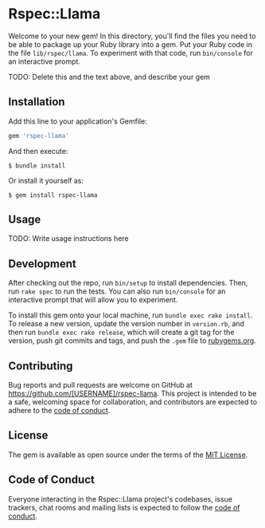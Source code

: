 # Rspec::Llama

Welcome to your new gem! In this directory, you'll find the files you need to be able to package up your Ruby library into a gem. Put your Ruby code in the file `lib/rspec/llama`. To experiment with that code, run `bin/console` for an interactive prompt.

TODO: Delete this and the text above, and describe your gem

## Installation

Add this line to your application's Gemfile:

```ruby
gem 'rspec-llama'
```

And then execute:

    $ bundle install

Or install it yourself as:

    $ gem install rspec-llama

## Usage

TODO: Write usage instructions here

## Development

After checking out the repo, run `bin/setup` to install dependencies. Then, run `rake spec` to run the tests. You can also run `bin/console` for an interactive prompt that will allow you to experiment.

To install this gem onto your local machine, run `bundle exec rake install`. To release a new version, update the version number in `version.rb`, and then run `bundle exec rake release`, which will create a git tag for the version, push git commits and tags, and push the `.gem` file to [rubygems.org](https://rubygems.org).

## Contributing

Bug reports and pull requests are welcome on GitHub at https://github.com/[USERNAME]/rspec-llama. This project is intended to be a safe, welcoming space for collaboration, and contributors are expected to adhere to the [code of conduct](https://github.com/[USERNAME]/rspec-llama/blob/master/CODE_OF_CONDUCT.md).


## License

The gem is available as open source under the terms of the [MIT License](https://opensource.org/licenses/MIT).

## Code of Conduct

Everyone interacting in the Rspec::Llama project's codebases, issue trackers, chat rooms and mailing lists is expected to follow the [code of conduct](https://github.com/[USERNAME]/rspec-llama/blob/master/CODE_OF_CONDUCT.md).
